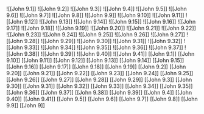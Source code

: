![[John 9.1]]
![[John 9.2]]
![[John 9.3]]
![[John 9.4]]
![[John 9.5]]
![[John 9.6]]
![[John 9.7]]
![[John 9.8]]
![[John 9.9]]
![[John 9.10]]
![[John 9.11]]
![[John 9.12]]
![[John 9.13]]
![[John 9.14]]
![[John 9.15]]
![[John 9.16]]
![[John 9.17]]
![[John 9.18]]
![[John 9.19]]
![[John 9.20]]
![[John 9.21]]
![[John 9.22]]
![[John 9.23]]
![[John 9.24]]
![[John 9.25]]
![[John 9.26]]
![[John 9.27]]
![[John 9.28]]
![[John 9.29]]
![[John 9.30]]
![[John 9.31]]
![[John 9.32]]
![[John 9.33]]
![[John 9.34]]
![[John 9.35]]
![[John 9.36]]
![[John 9.37]]
![[John 9.38]]
![[John 9.39]]
![[John 9.40]]
![[John 9.41]]
[[John 9.1]]
[[John 9.10]]
[[John 9.11]]
[[John 9.12]]
[[John 9.13]]
[[John 9.14]]
[[John 9.15]]
[[John 9.16]]
[[John 9.17]]
[[John 9.18]]
[[John 9.19]]
[[John 9.2]]
[[John 9.20]]
[[John 9.21]]
[[John 9.22]]
[[John 9.23]]
[[John 9.24]]
[[John 9.25]]
[[John 9.26]]
[[John 9.27]]
[[John 9.28]]
[[John 9.29]]
[[John 9.3]]
[[John 9.30]]
[[John 9.31]]
[[John 9.32]]
[[John 9.33]]
[[John 9.34]]
[[John 9.35]]
[[John 9.36]]
[[John 9.37]]
[[John 9.38]]
[[John 9.39]]
[[John 9.4]]
[[John 9.40]]
[[John 9.41]]
[[John 9.5]]
[[John 9.6]]
[[John 9.7]]
[[John 9.8]]
[[John 9.9]]
[[John 9]]
